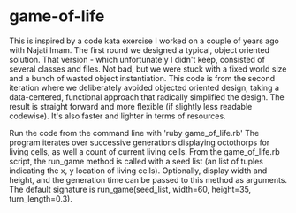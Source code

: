 # game-of-life
This is inspired by a code kata exercise I worked on a couple of years ago with Najati Imam. The first round we designed a typical, object oriented solution. That version - which unfortunately I didn't keep, consisted of several classes and files. Not bad, but we were stuck with a fixed world size and a bunch of wasted object instantiation. This code is from the second iteration where we deliberately avoided objected oriented design, taking a data-centered, functional approach that radically simplified the design. The result is straight forward and more flexible (if slightly less readable codewise). It's also faster and lighter in terms of resources.

Run the code from the command line with 'ruby game_of_life.rb' The program iterates over successive generations displaying octothorps for living cells, as well a count of current living cells. From the game_of_life.rb script, the run_game method is called with a seed list (an list of tuples indicating the x, y location of living cells). Optionally, display width and height, and the generation time can be passed to this method as arguments. The default signature is run_game(seed_list, width=60, height=35, turn_length=0.3).
